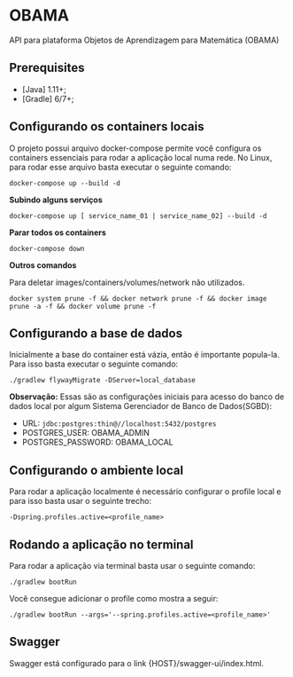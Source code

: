 # OBAMA
API para plataforma Objetos de Aprendizagem para Matemática (OBAMA)

## Prerequisites
* [Java] 1.11+;
* [Gradle] 6/7+;

## Configurando os containers locais

O projeto possui arquivo docker-compose permite você configura os containers essenciais para rodar a aplicação local numa rede. No Linux, para rodar esse arquivo basta executar o seguinte comando:

```shell
docker-compose up --build -d
```

**Subindo alguns serviços**

```shell
docker-compose up [ service_name_01 | service_name_02] --build -d
```

**Parar todos os containers**

```shell
docker-compose down
```

**Outros comandos**

Para deletar images/containers/volumes/network não utilizados.

```shell
docker system prune -f && docker network prune -f && docker image prune -a -f && docker volume prune -f
```

## Configurando a base de dados

Inicialmente a base do container está vázia, então é importante popula-la. Para isso basta executar o seguinte comando:

```shell
./gradlew flywayMigrate -DServer=local_database
```

**Observação:** Essas são as configurações iniciais para acesso do banco de dados local por algum Sistema Gerenciador de Banco de Dados(SGBD):
* URL: ``` jdbc:postgres:thin@//localhost:5432/postgres ```
* POSTGRES_USER: OBAMA_ADMIN
* POSTGRES_PASSWORD: OBAMA_LOCAL

## Configurando o ambiente local

Para rodar a aplicação localmente é necessário configurar o profile local e para isso basta usar o seguinte trecho:

```
-Dspring.profiles.active=<profile_name>
```

## Rodando a aplicação no terminal

Para rodar a aplicação via terminal basta usar o seguinte comando:

```
./gradlew bootRun
```

Você consegue adicionar o profile como mostra a seguir:

```
./gradlew bootRun --args='--spring.profiles.active=<profile_name>'
```

## Swagger

Swagger está configurado para o link {HOST}/swagger-ui/index.html.

